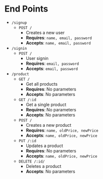 # End Points

  * `/signup`
      * `POST /`
          * Creates a new user
          * **Requires**: `name, email, password`
          * **Accepts**: `name, email, password`
  * `/signin`
      * `POST /`
          * User signin
          * **Requires**: `email, password`
          * **Accepts**: `email, password`
  * `/product`
      * `GET /`
          * Get all products
          * **Requires**: No parameters
          * **Accepts**: No parameters
      * `GET /:id`
          * Get a single product
          * **Requires**: No parameters
          * **Accepts**: No parameters
      * `POST /`
          * Creates a new product
          * **Requires**: `name, oldPrice, newPrice`
          * **Accepts**: `name, oldPrice, newPrice`
      * `PUT /:id`
          * Updates a product
          * **Requires**: No parameters
          * **Accepts**: `name, oldPrice, newPrice`
      * `DELETE /:id/`
          * Deletes a product
          * **Accepts**: No parameters
  